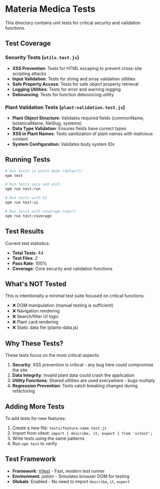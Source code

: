 # Materia Medica Tests

This directory contains unit tests for critical security and validation functions.

## Test Coverage

### Security Tests (`utils.test.js`)
- **XSS Prevention**: Tests for HTML escaping to prevent cross-site scripting attacks
- **Input Validation**: Tests for string and array validation utilities
- **Safe Property Access**: Tests for safe object property retrieval
- **Logging Utilities**: Tests for error and warning logging
- **Debouncing**: Tests for function debouncing utility

### Plant Validation Tests (`plant-validation.test.js`)
- **Plant Object Structure**: Validates required fields (commonName, botanicalName, fileSlug, systems)
- **Data Type Validation**: Ensures fields have correct types
- **XSS in Plant Names**: Tests sanitization of plant names with malicious content
- **System Configuration**: Validates body system IDs

## Running Tests

```bash
# Run tests in watch mode (default)
npm test

# Run tests once and exit
npm run test:run

# Run tests with UI
npm run test:ui

# Run tests with coverage report
npm run test:coverage
```

## Test Results

Current test statistics:
- **Total Tests**: 44
- **Test Files**: 2
- **Pass Rate**: 100%
- **Coverage**: Core security and validation functions

## What's NOT Tested

This is intentionally a minimal test suite focused on critical functions:
- ❌ DOM manipulation (manual testing is sufficient)
- ❌ Navigation rendering
- ❌ Search/filter UI logic
- ❌ Plant card rendering
- ❌ Static data file (plants-data.js)

## Why These Tests?

These tests focus on the most critical aspects:

1. **Security**: XSS prevention is critical - any bug here could compromise the site
2. **Data Integrity**: Invalid plant data could crash the application
3. **Utility Functions**: Shared utilities are used everywhere - bugs multiply
4. **Regression Prevention**: Tests catch breaking changes during refactoring

## Adding More Tests

To add tests for new features:

1. Create a new file: `tests/feature-name.test.js`
2. Import from vitest: `import { describe, it, expect } from 'vitest';`
3. Write tests using the same patterns
4. Run `npm test` to verify

## Test Framework

- **Framework**: [Vitest](https://vitest.dev/) - Fast, modern test runner
- **Environment**: jsdom - Simulates browser DOM for testing
- **Globals**: Enabled - No need to import `describe`, `it`, `expect`
